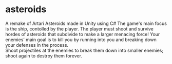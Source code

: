 # asteroids
A remake of Artari Asteroids made in Unity using C#
The game's main focus is the ship, contolled by the player. 
The player must shoot and survive hordes of asteroids that subdivide to make a larger menacing force! 
Your enemies’ main goal is to kill you by running into you and breaking down your defenses in the process.  
Shoot projectiles at the enemies to break them down into smaller enemies; shoot again to destroy them forever. 
